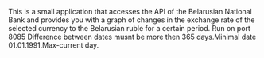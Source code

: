 This is a small application that accesses the API of the Belarusian National Bank and provides you with a graph of changes in the exchange rate of the selected currency to the Belarusian ruble for a certain period.
Run on port 8085
Difference between dates musnt be more then 365 days.Minimal date 01.01.1991.Max-current day.

